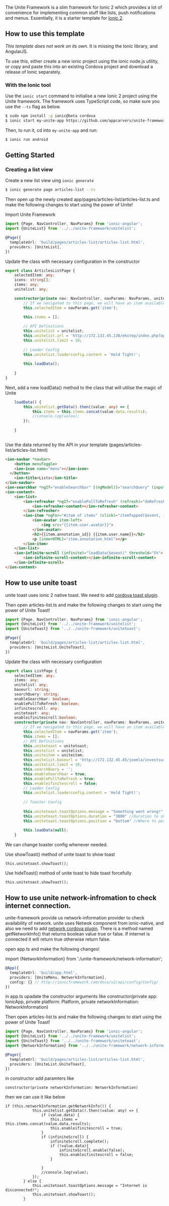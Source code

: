 The Unite Framework is a slim framework for Ionic 2 which provides a lot of convenience for implementing common stuff like lists, push notifications and menus. Essentially, it is a starter template for [Ionic 2](http://ionic.io/2).

## How to use this template

*This template does not work on its own*. It is missing the Ionic library, and AngularJS.

To use this, either create a new ionic project using the ionic node.js utility, or copy and paste this into an existing Cordova project and download a release of Ionic separately.

### With the Ionic tool

Use the `ionic start` command to initialise a new Ionic 2 project using the Unite framework. The framework uses TypeScript code, so make sure you use the `--ts` flag as below.

```bash
$ sudo npm install -g ionic@beta cordova
$ ionic start my-unite-app https://github.com/appcarvers/unite-framework.git --v2 --ts
```

Then, to run it, cd into `my-unite-app` and run:

```bash
$ ionic run android
```

## Getting Started

### Creating a list view

Create a new list view uing `ionic generate`

```bash
$ ionic generate page articles-list --ts
```

Then open up the newly created app/pages/articles-list/articles-list.ts and make the following changes to start using the power of Unite!

Import Unite Framework
```typescript
import {Page, NavController, NavParams} from 'ionic-angular';
import {UniteList} from '../../unite-framework/unitelist';

@Page({
  templateUrl: 'build/pages/articles-list/articles-list.html',
  providers: [UniteList],
})
```

Update the class with necessary configuration in the constructor
```typescript
export class ArticlesListPage {
	selectedItem: any;
	icons: string[];
	items: any;
	unitelist: any;

	constructor(private nav: NavController, navParams: NavParams, unitelist: UniteList) {
		// If we navigated to this page, we will have an item available as a nav param
		this.selectedItem = navParams.get('item');

		this.items = [];
		
		// API Definitions
		this.unitelist = unitelist;
		this.unitelist.url = 'http://172.132.45.138/ekstep/index.php?app=jlike&resource=annotations&option=com_api&format=raw&key=ed086fefc3b111c666378912f44d71ca0a70a8b6&content_id=17&type=annotation&subtype=collaborators&client=com_ekcontent&plg_type=content&plg_name=jlike_ekcontent&order=DESC&parent_id=0';
		this.unitelist.limit = 10;
		
		// Loader Config
		this.unitelist.loaderconfig.content = 'Hold Tight!';
		
		this.loadData();
		
	}
}
```

Next, add a new loadData() method to the class that will utilise the magic of Unite

```typescript
	loadData() {
		this.unitelist.getData().then((value: any) => {
			this.items = this.items.concat(value.data.results);
			//console.log(value);
		});
		
	}
	
```

Use the data returned by the API in your template (pages/articles-list/articles-list.html)

```html
<ion-navbar *navbar>
	<button menuToggle>
    <ion-icon name="menu"></ion-icon>
  </button>
	<ion-title>Lists</ion-title>
</ion-navbar>
<ion-searchbar *ngIf="enableSearchbar" [(ngModel)]="searchQuery" (input)="getItems($event)"></ion-searchbar>
<ion-content>
	<ion-list>
		<ion-refresher *ngIf="enablePullToRefresh" (refresh)="doRefresh($event)">
			<ion-refresher-content></ion-refresher-content>
		</ion-refresher>
		<ion-item *ngFor="#item of items" (click)="itemTapped($event, item)">
			<ion-avatar item-left>
				<img src="{{item.user.avatar}}">
			</ion-avatar>
			<h2>{{item.annotation_id}} {{item.user.name}}</h2>
			<p [innerHTML]="item.annotation_html"></p>
		</ion-item>
	</ion-list>
	<ion-infinite-scroll (infinite)="loadData($event)" threshold="5%">
		<ion-infinite-scroll-content></ion-infinite-scroll-content>
	</ion-infinite-scroll>
</ion-content>
```
## How to use unite toast

unite toast uses ionic 2 native toast. We need to add [cordova toast plugin](http://ionicframework.com/docs/v2/native/toast/).

Then open articles-list.ts and make the following changes to start using the power of Unite Toast!
```typescript
import {Page, NavController, NavParams} from 'ionic-angular';
import {UniteList} from '../../unite-framework/unitelist';
import {UniteToast} from '../../unite-framework/unitetoast';

@Page({
  templateUrl: 'build/pages/articles-list/articles-list.html',
  providers: [UniteList,UniteToast],
})
```

Update the class with necessary configuration
```typescript
export class ListPage {
	selectedItem: any;
	items: any;
	unitelist: any;
	baseurl: string;
	searchQuery: string;
	enableSearchbar: boolean;
	enablePullToRefresh: boolean;
	infinitescroll: any;
	unitetoast: any;
	enableifinitescroll:boolean;
	constructor(private nav: NavController, navParams: NavParams, unitelist: UniteList, uniteitem: UniteItem, unitetoast: UniteToast) {
		// If we navigated to this page, we will have an item available as a nav param
		this.selectedItem = navParams.get('item');
		this.items = [];
		// API Definitions
		this.unitetoast = unitetoast;
		this.unitelist = unitelist;
		this.uniteitem = uniteitem;
		this.unitelist.baseurl = 'http://172.132.45.45/joomla/investsure/index.php?option=com_api&app=content&resource=articles&format=raw&key=62edf1d7654d77cc424ca8e5ea8a1140';
		this.unitelist.limit = 10;
		this.searchQuery = '';
		this.enableSearchbar = true;
		this.enablePullToRefresh = true;
		this.enableifinitescroll = false;
		// Loader Config
		this.unitelist.loaderconfig.content = 'Hold Tight!';
		
		// Toaster Config
		
		this.unitetoast.toastOptions.message = "Something went wrong!" //The message to display.
		this.unitetoast.toastOptions.duration = "3000" //Duration to show the toast, either 'short', 'long' or any number of milliseconds: '1500'.
		this.unitetoast.toastOptions.position = "bottom" //Where to position the toast, either 'top', 'center', or 'bottom'.
		
		this.loadData(null);
	}
```

We can change toaster config whenever needed.

Use showToast() method of unite toast to show toast
```
this.unitetoast.showToast();

```

Use hideToast() method of unite toast to hide toast forcefully
```
this.unitetoast.showToast();

```

## How to use unite network-infromation to check internet connection.

unite-framework provide us network-information provider to check availability of network.
unite uses Netwok component from ionic-native, and also we need to add [network cordova plugin](http://ionicframework.com/docs/v2/native/network/).
There is a method named getNetworkInfo() that returns boolean value true or false. If internet is connected it will return true otherwise return false.

open app.ts and make the following changes!

import {NetworkInformation} from './unite-framework/network-information';
```typescript
@App({
  templateUrl: 'build/app.html',
  providers: [UniteMenu, NetworkInformation],
  config: {} // http://ionicframework.com/docs/v2/api/config/Config/
})
```
in app.ts upadate the constructor arguments like
constructor(private app: IonicApp, private platform: Platform, private networkInformation: NetworkInformation)

Then open articles-list.ts and make the following changes to start using the power of Unite Toast!
```typescript
import {Page, NavController, NavParams} from 'ionic-angular';
import {UniteList} from '../../unite-framework/unitelist';
import {UniteToast} from '../../unite-framework/unitetoast';
import {NetworkInformation} from '../../unite-framework/network-information';

@Page({
  templateUrl: 'build/pages/articles-list/articles-list.html',
  providers: [UniteList,UniteToast],
})
```
in constructor add paramters like
```
constructor(private networkInformation: NetworkInformation)
```
then we can use it like below
```
if (this.networkInformation.getNetworkInfo()) {
			this.unitelist.getData().then((value: any) => {
				if (value.data) {
					this.items = this.items.concat(value.data.results);
					this.enableifinitescroll = true;
				}
				if (infiniteScroll) {
					infiniteScroll.complete();
					if (!value.data){
						infiniteScroll.enable(false);
						this.enableifinitescroll = false;
					}
						
				}
				//console.log(value);
			});
		} else {
			this.unitetoast.toastOptions.message = "Internet is disconnected!";
			this.unitetoast.showToast();
		}
```
